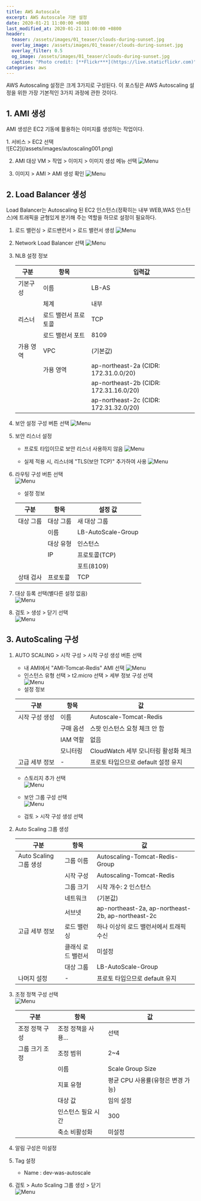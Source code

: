 ```yaml
---
title: AWS Autoscale
excerpt: AWS Autoscale 기본 설정  
date: 2020-01-21 11:00:00 +0800
last_modified_at: 2020-01-21 11:00:00 +0800
header:
  teaser: /assets/images/01_teaser/clouds-during-sunset.jpg
  overlay_image: /assets/images/01_teaser/clouds-during-sunset.jpg
  overlay_filter: 0.5
  og_image: /assets/images/01_teaser/clouds-during-sunset.jpg
  caption: "Photo credit: [**Flickr***](https://live.staticflickr.com)"
categories: aws
---
```

AWS Autoscaling 설정은 크게 3가지로 구성된다. 이 포스팅은 AWS Autoscaling 설정을 위한 
가장 기본적인 3가지 과정에 관한 것이다.

## 1. AMI 생성
<p>
AMI 생성은 EC2 기동에 활용하는 이미지를 생성하는 작업이다.
</p>
  1. 서비스 > EC2 선택 <br>
  ![EC2](/assets/images/autoscaling001.png)
  
  2. AMI 대상 VM > 작업 > 이미지 > 이미지 생성 메뉴 선택
  ![Menu](/assets/images/autoscaling002.png)
  
  3. 이미지 > AMI > AMI 생성 확인
  ![Menu](/assets/images/autoscaling003.png)

## 2. Load Balancer 생성
<p>
Load Balancer는 Autoscaling 된 EC2 인스턴스(정확히는 내부 WEB,WAS 인스턴스)에
트래픽을 균형있게 분기해 주는 역할을 하므로 설정이 필요하다.
</p>

  1. 로드 밸런싱 > 로드밴런서 > 로드 밸런서 생성
  ![Menu](/assets/images/autoscaling004.png)
    
  2. Network Load Balancer 선택
  ![Menu](/assets/images/autoscaling005.png)
  
  3. NLB 설정 정보

     | 구분      | 항목                 | 입력값                                 |
     | --------- | -------------------- | -------------------------------------- |
     | 기본구성  | 이름                 | LB-AS                     |
     |           | 체계                 | 내부                                   |
     | 리스너    | 로드 밸런서 프로토콜 | TCP                                    |
     |           | 로드 밸런서 포트     | 8109                                   |
     | 가용 영역 | VPC                  | (기본값)                               |
     |           | 가용 영역            | ap-northeast-2a (CIDR: 172.31.0.0/20)  |
     |           |                      | ap-northeast-2b (CIDR: 172.31.16.0/20) |
     |           |                      | ap-northeast-2c (CIDR: 172.31.32.0/20) |

  4. 보안 설정 구성 버튼 선택
  ![Menu](/assets/images/autoscaling006.png)
    
  5. 보안 리스너 설정
     - 프로토 타입이므로 보안 리스너 사용하지 않음
     ![Menu](/assets/images/autoscaling007.png)
      
     - 실제 적용 시, 리스너에 "TLS(보안 TCP)" 추가하여 사용
     ![Menu](/assets/images/autoscaling008.png)

  6. 라우팅 구성 버튼 선택 <br>
  ![Menu](/assets/images/autoscaling009.png)
     - 설정 정보
  
     | 구분      | 항목      | 설정 값            |
     | --------- | --------- | ------------------ |
     | 대상 그룹 | 대상 그룹 | 새 대상 그룹       |
     |           | 이름      | LB-AutoScale-Group |
     |           | 대상 유형 | 인스턴스           |
     |           | IP        | 프로토콜(TCP)      |
     |           |           | 포트(8109)         |
     | 상태 검사 | 프로토콜  | TCP                |

  7. 대상 등록 선택(별다른 설정 없음) <br>
  ![Menu](/assets/images/autoscaling010.png)
 
  8. 검토 > 생성 > 닫기 선택 <br>
  ![Menu](/assets/images/autoscaling011.png)

## 3. AutoScaling 구성
  1. AUTO SCALING > 시작 구성 > 시작 구성 생성 버튼 선택
     - 내 AMI에서 "AMI-Tomcat-Redis" AMI 선택
     ![Menu](/assets/images/autoscaling012.png)
     - 인스턴스 유형 선택 > t2.micro 선택 > 세부 정보 구성 선택 <br>
     ![Menu](/assets/images/autoscaling013.png)
     - 설정 정보
  
     | 구분           | 항목      | 값                                   |
     | -------------- | --------- | ------------------------------------ |
     | 시작 구성 생성 | 이름      | Autoscale-Tomcat-Redis               |
     |                | 구매 옵션 | 스팟 인스턴스 요청 체크 안 함        |
     |                | IAM 역할  | 없음                                 |
     |                | 모니터링  | CloudWatch 세부 모니터링 활성화 체크 |
     | 고급 세부 정보 | -         | 프로토 타입으므로 default 설정 유지  |
      
     - 스토리지 추가 선택 <br>
     ![Menu](/assets/images/autoscaling014.png)

     - 보안 그룹 구성 선택 <br>
     ![Menu](/assets/images/autoscaling015.png)
     - 검토 > 시작 구성 생성 선택
  
  2. Auto Scaling 그룹 생성
  
     | 구분                    | 항목               | 값                                                |
     | ---------------------- | ------------------ | ------------------------------------------------- |
     | Auto Scaling 그룹 생성   | 그룹 이름          | Autoscaling-Tomcat-Redis-Group                    |
     |                        | 시작 구성          | Autoscaling-Tomcat-Redis                          |
     |                        | 그룹 크기          | 시작 개수: 2 인스턴스                             |
     |                        | 네트워크           | (기본값)                                          |
     |                        | 서브넷             | ap-northeast-2a, ap-northeast-2b, ap-northeast-2c |
     | 고급 세부 정보             | 로드 밸런싱        | 하나 이상의 로드 밸런서에서 트래픽 수신           |
     |                        | 클래식 로드 밸런서 | 미설정                                            |
     |                        | 대상 그룹          | LB-AutoScale-Group                                |
     | 나머지 설정               | -                  | 프로토 타입으므로 default 유지                    |

  
  3. 조정 정책 구성 선택 <br>
  ![Menu](/assets/images/autoscaling016.png)

     | 구분           | 항목                | 값                                |
     | -------------- | ------------------- | --------------------------------- |
     | 조정 정책 구성 | 조정 정책을 사용... | 선택                              |
     | 그룹 크기 조정 | 조정 범위           | 2~4                               |
     |                | 이름                | Scale Group Size                  |
     |                | 지표 유형           | 평균 CPU 사용률(유형은 변경 가능) |
     |                | 대상 값             | 임의 설정                         |
     |                | 인스턴스 필요 시간  | 300                               |
     |                | 축소 비활성화       | 미설정                            |

  4. 알림 구성은 미설정

  5. Tag 설정
     - Name : dev-was-autoscale 

  6. 검토 > Auto Scaling 그룹 생성 >  닫기 <br>
  ![Menu](/assets/images/autoscaling017.png)
